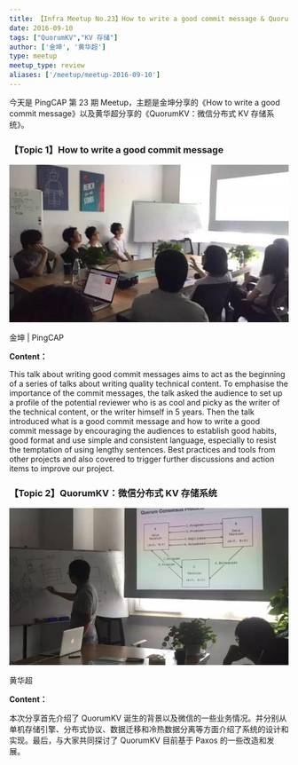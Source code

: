 ```yaml
---
title: 【Infra Meetup No.23】How to write a good commit message & QuorumKV：微信分布式 KV 存储系统
date: 2016-09-10
tags: ["QuorumKV","KV 存储"]
author: ['金坤', '黄华超']
type: meetup
meetup_type: review
aliases: ['/meetup/meetup-2016-09-10']
---
```



今天是 PingCAP 第 23 期 Meetup，主题是金坤分享的《How to write a good commit message》以及黄华超分享的《QuorumKV：微信分布式 KV 存储系统》。

### 【Topic 1】How to write a good commit message

![金坤 | PingCAP](media/meetup-23-20160910/1.jpeg) 

<div class="caption-center">金坤 | PingCAP</div>

**Content：**

This talk about writing good commit messages aims to act as the beginning of a series of talks about writing quality technical content. To emphasise the importance of the commit messages, the talk asked the audience to set up a profile of the potential reviewer who is as cool and picky as the writer of the technical content, or the writer himself in 5 years. Then the talk introduced what is a good commit message and how to write a good commit message by encouraging the audiences to establish good habits, good format and use simple and consistent language, especially to resist the temptation of using lengthy sentences. Best practices and tools from other projects and also covered to trigger further discussions and action items to improve our project.

### 【Topic 2】QuorumKV：微信分布式 KV 存储系统

![黄华超](media/meetup-23-20160910/2.jpeg) 

<div class="caption-center">黄华超</div>

**Content：**

本次分享首先介绍了 QuorumKV 诞生的背景以及微信的一些业务情况。并分别从单机存储引擎、分布式协议、数据迁移和冷热数据分离等方面介绍了系统的设计和实现。最后，与大家共同探讨了 QuorumKV 目前基于 Paxos 的一些改造和发展。





